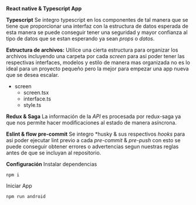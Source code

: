 **React native & Typescript App**

 **Typescript**
 Se integro typescript en los componentes de tal manera que se tiene que proporcionar una interfaz con la estructura de datos esperada de esta manera se puede conseguir tener una seguridad y mayor confianza al tipo de datos que se estan esperando ya sean *props* o *datos*.

**Estructura de archivos:**
Utilice una cierta estructura para organizar los archivos incluyendo una carpeta por cada *screen*
para asi poder tener las respectivas interfaces, modelos y estilo de manera mas organizada no es lo ideal para un proyecto pequeño pero la mejor para empezar una app nueva que se desea escalar.

 - screen
	 - screen.tsx
	 - interface.ts
	 - style.ts

**Redux & Saga**
La información de la *API* es procesada por redux-saga ya que nos permite hacer modificaciones al estado de manera asíncrona.

**Eslint & flow pre-commit**
Se integro *husky  & sus respectivos *hooks*  para asi poder ejecutar lint previo a cada *pre-commit* & *pre-push* con esto se puede conseguir obtener errores o advertencias segun nuestras reglas antes de que se incluyan al repositorio. 

**Configuración**
Instalar dependencias

    npm i
Iniciar App

    npm run android






